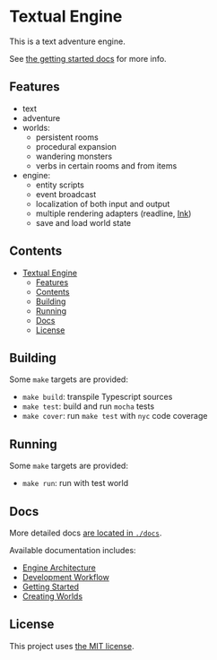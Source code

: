 # Textual Engine

This is a text adventure engine.

See [the getting started docs](docs/getting-started.md) for more info.

## Features

- text
- adventure
- worlds:
  - persistent rooms
  - procedural expansion
  - wandering monsters
  - verbs in certain rooms and from items
- engine:
  - entity scripts
  - event broadcast
  - localization of both input and output
  - multiple rendering adapters (readline, [Ink](https://github.com/vadimdemedes/ink))
  - save and load world state

## Contents

- [Textual Engine](#textual-engine)
  - [Features](#features)
  - [Contents](#contents)
  - [Building](#building)
  - [Running](#running)
  - [Docs](#docs)
  - [License](#license)

## Building

Some `make` targets are provided:

- `make build`: transpile Typescript sources
- `make test`: build and run `mocha` tests
- `make cover`: run `make test` with `nyc` code coverage

## Running

Some `make` targets are provided:

- `make run`: run with test world

## Docs

More detailed docs [are located in `./docs`](docs/).

Available documentation includes:

- [Engine Architecture](docs/architecture.md)
- [Development Workflow](docs/development.md)
- [Getting Started](docs/getting-started.md)
- [Creating Worlds](docs/worlds.md)

## License

This project uses [the MIT license](LICENSE.md).
